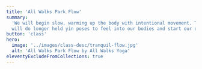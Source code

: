 ```yaml
---
title: 'All Walks Park Flow'
summary:
  'We will begin slow, warming up the body with intentional movement. Then we
  will do longer held yin poses to feel into our bodies and start our day!'
button: 'class'
hero:
  image: '../images/class-desc/tranquil-flow.jpg'
  alt: 'All Walks Park Flow by All Walks Yoga'
eleventyExcludeFromCollections: true
---
```

